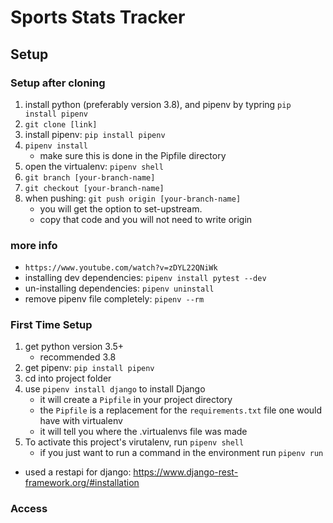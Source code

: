 # Sports Stats Tracker

## Setup

### Setup after cloning

1. install python (preferably version 3.8), and pipenv by typring `pip install pipenv`
2. `git clone [link]`
3. install pipenv: `pip install pipenv`
4. `pipenv install`
   - make sure this is done in the Pipfile directory
5. open the virtualenv: `pipenv shell`
6. `git branch [your-branch-name]`
7. `git checkout [your-branch-name]`
8. when pushing: `git push origin [your-branch-name]`
   - you will get the option to set-upstream.
   - copy that code and you will not need to write origin

### more info

- `https://www.youtube.com/watch?v=zDYL22QNiWk`
- installing dev dependencies: `pipenv install pytest --dev`
- un-installing dependencies: `pipenv uninstall`
- remove pipenv file completely: `pipenv --rm`

### First Time Setup

1. get python version 3.5+
   - recommended 3.8
2. get pipenv: `pip install pipenv`
3. cd into project folder
4. use `pipenv install django` to install Django
   - it will create a `Pipfile` in your project directory
   - the `Pipfile` is a replacement for the `requirements.txt` file one would have with virtualenv
   - it will tell you where the .virtualenvs file was made
5. To activate this project's virutalenv, run `pipenv shell`
   - if you just want to run a command in the environment run `pipenv run`

- used a restapi for django: https://www.django-rest-framework.org/#installation

### Access
